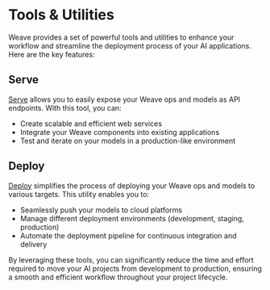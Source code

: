# Tools & Utilities

Weave provides a set of powerful tools and utilities to enhance your workflow and streamline the deployment process of your AI applications. Here are the key features:

## Serve

[Serve](/guides/tools/serve) allows you to easily expose your Weave ops and models as API endpoints. With this tool, you can:

- Create scalable and efficient web services
- Integrate your Weave components into existing applications
- Test and iterate on your models in a production-like environment

## Deploy

[Deploy](/guides/tools/deploy) simplifies the process of deploying your Weave ops and models to various targets. This utility enables you to:

- Seamlessly push your models to cloud platforms
- Manage different deployment environments (development, staging, production)
- Automate the deployment pipeline for continuous integration and delivery

By leveraging these tools, you can significantly reduce the time and effort required to move your AI projects from development to production, ensuring a smooth and efficient workflow throughout your project lifecycle.
